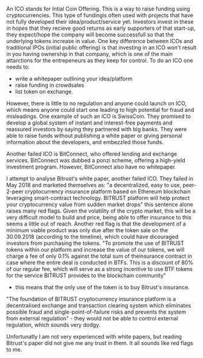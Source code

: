 An ICO stands for Intial Coin Offering. This is a way to raise funding using cryptocurrencies. This type of fundingis often used with projects that have not fully developed their idea/product/service yet. Investors invest in these in hopes that they recieve good returns as early supporters of that start-up, they expect/hope the company will become successfull so that the underlying tokens increase in value. One key difference between ICOs and traditional IPOs (initial public offering) is that investing in an ICO won't result in you having ownership in that company, which is one of the main attarctions for the entrepeneurs as they keep for control. To do an ICO one needs to:
* write a whitepaper outlining your idea/platform
* raise funding in crowdsales
* list token on exchange.

However, there is little to no regulation and anyone could launch on ICO, which means anyone could start one leading to high potential for fraud and misleadings. One example of such an ICO is SwissCoin. They promised to develop a global system of instant and interest-free payments and reassured investors by saying they partnered with big banks. They were able to raise funds without publishing a white paper or giving personal information about the developers, and embezzled those funds. 

Another failed ICO is BitConnect, who offered lending and exchange services. BitConnect was dubbed a ponzi scheme, offering a high-yield investment program. However, BitConnect also have no whitepaper.

I attempt to analyse Bitrust's white paper, another failed ICO. They failed in May 2018 and marketed themselves as: "a decentralized, easy to use, peer-2-peer cryptocurrency insurance platform based on Ethereum blockchain leveraging smart-contract technology. BITRUST platform will help protect your cryptocurrency value from sudden market drops" this sentence alone raises many red flags. Given the volatility of the crypto market, this will be a very difficult model to build and price, being able to offer insurance to this seems a little out of reach. Another red flag is that the development of a minimum viable product was only due after the token sale on the 30.09.2018 (according to the timeline), which could have dicouraged investors from purchasing the tokens. 
"To promote the use of BITRUST tokens within our platform and increase the value of our tokens, we will charge a fee of only 0.1% against the total sum of theinsurance contract in case where the entire deal is conducted in BTFs. This is a discount of 80% of our regular fee, which will serve as a strong incentive to use BTF tokens for the service BITRUST provides to the blockchain community"
- this means that the only use of the token is to buy Bitrust's insurance. 

"The foundation of BITRUST cryptocurrency insurance platform is a decentralised exchange and transaction clearing system which eliminates possible fraud and single-point-of-failure risks and prevents the system from external regulation" - they would not be able to control external regulation, which sounds very dodgy.

Unfortunatly I am not very experienced with white papers, but reading Bitrust's paper did not give me any trust in them. It all sounds like red flags to me. 
